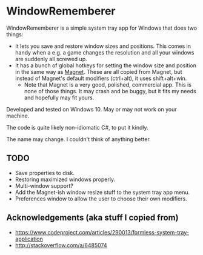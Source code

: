 # WindowRememberer

WindowRememberer is a simple system tray app for Windows that does two things:

- It lets you save and restore window sizes and positions. This comes in handy when a e.g. a game changes the resolution and all your windows are suddenly all screwed up.
- It has a bunch of global hotkeys for setting the window size and position in the same way as [Magnet](https://magnet.crowdcafe.com/). These are all copied from Magnet, but instead of Magnet's default modifiers (ctrl+alt), it uses shift+alt+win.
    - Note that Magnet is a very good, polished, commercial app. This is none of those things. It may crash and be buggy, but it fits my needs and hopefully may fit yours.

Developed and tested on Windows 10. May or may not work on your machine.

The code is quite likely non-idiomatic C#, to put it kindly.

The name may change. I couldn't think of anything better.

## TODO

- Save properties to disk.
- Restoring maximized windows properly.
- Multi-window support?
- Add the Magnet-ish window resize stuff to the system tray app menu.
- Preferences window to allow the user to choose their own modifiers.

## Acknowledgements (aka stuff I copied from)

- https://www.codeproject.com/articles/290013/formless-system-tray-application
- http://stackoverflow.com/a/6485074
